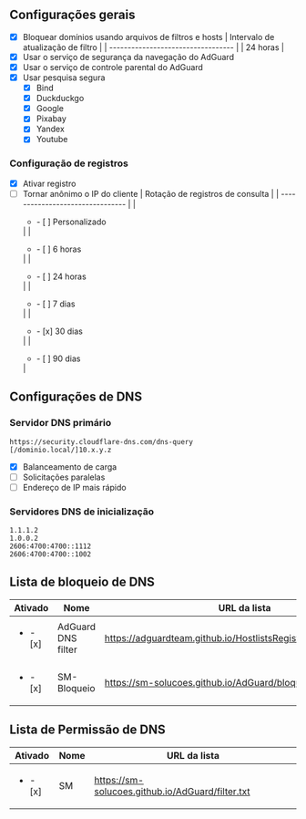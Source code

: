 ## Configurações gerais
- [x] Bloquear domínios usando arquivos de filtros e hosts
  | Intervalo de atualização de filtro |
  | ---------------------------------- |
  | 24 horas                           |
- [x] Usar o serviço de segurança da navegação do AdGuard
- [x] Usar o serviço de controle parental do AdGuard
- [x] Usar pesquisa segura
  - [x] Bind
  - [x] Duckduckgo
  - [x] Google
  - [x] Pixabay
  - [x] Yandex
  - [x] Youtube
### Configuração de registros
- [x] Ativar registro
- [ ] Tornar anônimo o IP do cliente
  | Rotação de registros de consulta |
  | -------------------------------- |
  | <ul><li>- [ ] Personalizado</li></ul> |
  | <ul><li>- [ ] 6 horas</li></ul> |
  | <ul><li>- [ ] 24 horas</li></ul> |
  | <ul><li>- [ ] 7 dias</li></ul> |
  | <ul><li>- [x] 30 dias</li></ul> |
  | <ul><li>- [ ] 90 dias</li></ul> |

## Configurações de DNS

### Servidor DNS primário
```
https://security.cloudflare-dns.com/dns-query
[/dominio.local/]10.x.y.z
```
- [x] Balanceamento de carga
- [ ] Solicitações paralelas
- [ ] Endereço de IP mais rápido

### Servidores DNS de inicialização
```
1.1.1.2
1.0.0.2
2606:4700:4700::1112
2606:4700:4700::1002
```

## Lista de bloqueio de DNS
| Ativado | Nome | URL da lista |
| ------- | ---- | ------------ |
| <ul><li>- [x] </li></ul> | AdGuard DNS filter | https://adguardteam.github.io/HostlistsRegistry/assets/filter_1.txt |
| <ul><li>- [x] </li></ul> | SM-Bloqueio | https://sm-solucoes.github.io/AdGuard/bloqueio.txt |


## Lista de Permissão de DNS
| Ativado | Nome | URL da lista |
| ------- | ---- | ------------ |
| <ul><li>- [x] </li></ul> | SM | https://sm-solucoes.github.io/AdGuard/filter.txt |

